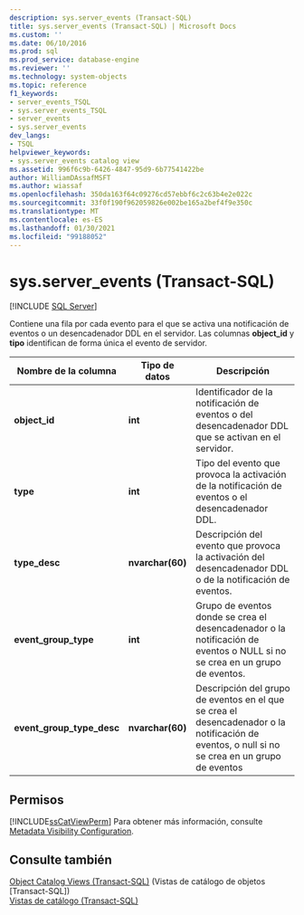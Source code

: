```yaml
---
description: sys.server_events (Transact-SQL)
title: sys.server_events (Transact-SQL) | Microsoft Docs
ms.custom: ''
ms.date: 06/10/2016
ms.prod: sql
ms.prod_service: database-engine
ms.reviewer: ''
ms.technology: system-objects
ms.topic: reference
f1_keywords:
- server_events_TSQL
- sys.server_events_TSQL
- server_events
- sys.server_events
dev_langs:
- TSQL
helpviewer_keywords:
- sys.server_events catalog view
ms.assetid: 996f6c9b-6426-4847-95d9-6b77541422be
author: WilliamDAssafMSFT
ms.author: wiassaf
ms.openlocfilehash: 350da163f64c09276cd57ebbf6c2c63b4e2e022c
ms.sourcegitcommit: 33f0f190f962059826e002be165a2bef4f9e350c
ms.translationtype: MT
ms.contentlocale: es-ES
ms.lasthandoff: 01/30/2021
ms.locfileid: "99188052"
---
```

# <a name="sysserver_events-transact-sql"></a>sys.server_events (Transact-SQL)
[!INCLUDE [SQL Server](../../includes/applies-to-version/sqlserver.md)]

  Contiene una fila por cada evento para el que se activa una notificación de eventos o un desencadenador DDL en el servidor. Las columnas **object_id** y **tipo** identifican de forma única el evento de servidor.  

  
|Nombre de la columna|Tipo de datos|Descripción|  
|-----------------|---------------|-----------------|  
|**object_id**|**int**|Identificador de la notificación de eventos o del desencadenador DDL que se activan en el servidor.|  
|**type**|**int**|Tipo del evento que provoca la activación de la notificación de eventos o el desencadenador DDL.|  
|**type_desc**|**nvarchar(60)**|Descripción del evento que provoca la activación del desencadenador DDL o de la notificación de eventos.|  
|**event_group_type**|**int**|Grupo de eventos donde se crea el desencadenador o la notificación de eventos o NULL si no se crea en un grupo de eventos.|  
|**event_group_type_desc**|**nvarchar(60)**|Descripción del grupo de eventos en el que se crea el desencadenador o la notificación de eventos, o null si no se crea en un grupo de eventos|  
  
## <a name="permissions"></a>Permisos  
 [!INCLUDE[ssCatViewPerm](../../includes/sscatviewperm-md.md)] Para obtener más información, consulte [Metadata Visibility Configuration](../../relational-databases/security/metadata-visibility-configuration.md).  
  
## <a name="see-also"></a>Consulte también  
 [Object Catalog Views &#40;Transact-SQL&#41;](../../relational-databases/system-catalog-views/object-catalog-views-transact-sql.md)  (Vistas de catálogo de objetos [Transact-SQL])  
 [Vistas de catálogo &#40;Transact-SQL&#41;](../../relational-databases/system-catalog-views/catalog-views-transact-sql.md)  
  
  
